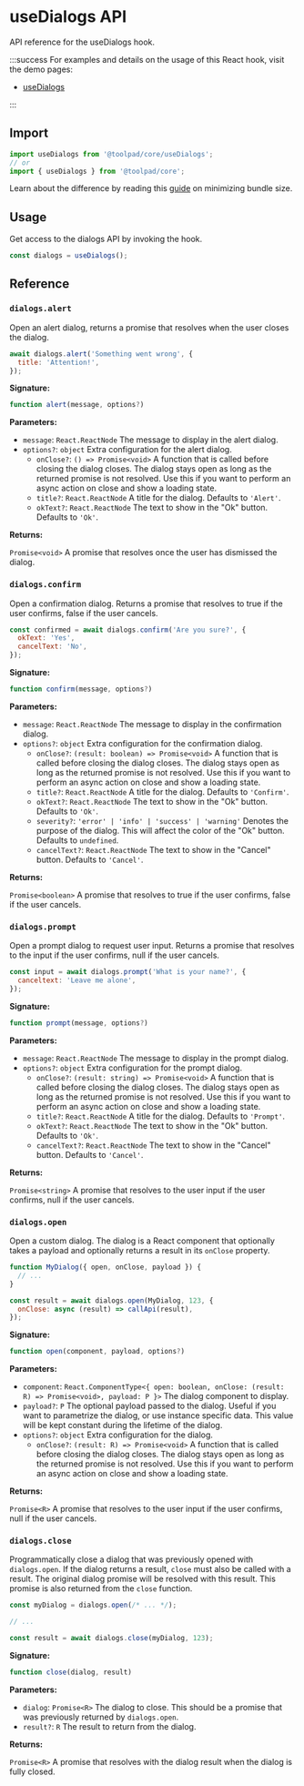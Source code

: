 # useDialogs API

<p class="description">API reference for the useDialogs hook.</p>

:::success
For examples and details on the usage of this React hook, visit the demo pages:

- [useDialogs](/toolpad/core/react-use-dialogs/)

:::

## Import

```js
import useDialogs from '@toolpad/core/useDialogs';
// or
import { useDialogs } from '@toolpad/core';
```

Learn about the difference by reading this [guide](https://mui.com/material-ui/guides/minimizing-bundle-size/) on minimizing bundle size.

## Usage

Get access to the dialogs API by invoking the hook.

```js
const dialogs = useDialogs();
```

## Reference

### `dialogs.alert`

Open an alert dialog, returns a promise that resolves when the user closes the dialog.

```js
await dialogs.alert('Something went wrong', {
  title: 'Attention!',
});
```

**Signature:**

```js
function alert(message, options?)
```

**Parameters:**

- `message`: `React.ReactNode` The message to display in the alert dialog.
- `options?`: `object` Extra configuration for the alert dialog.
  - `onClose?`: `() => Promise<void>` A function that is called before closing the dialog closes. The dialog stays open as long as the returned promise is not resolved. Use this if you want to perform an async action on close and show a loading state.
  - `title?`: `React.ReactNode` A title for the dialog. Defaults to `'Alert'`.
  - `okText?`: `React.ReactNode` The text to show in the "Ok" button. Defaults to `'Ok'`.

**Returns:**

`Promise<void>` A promise that resolves once the user has dismissed the dialog.

### `dialogs.confirm`

Open a confirmation dialog. Returns a promise that resolves to true if the user confirms, false if the user cancels.

```js
const confirmed = await dialogs.confirm('Are you sure?', {
  okText: 'Yes',
  cancelText: 'No',
});
```

**Signature:**

```js
function confirm(message, options?)
```

**Parameters:**

- `message`: `React.ReactNode` The message to display in the confirmation dialog.
- `options?`: `object` Extra configuration for the confirmation dialog.
  - `onClose?`: `(result: boolean) => Promise<void>` A function that is called before closing the dialog closes. The dialog stays open as long as the returned promise is not resolved. Use this if you want to perform an async action on close and show a loading state.
  - `title?`: `React.ReactNode` A title for the dialog. Defaults to `'Confirm'`.
  - `okText?`: `React.ReactNode` The text to show in the "Ok" button. Defaults to `'Ok'`.
  - `severity?`: `'error' | 'info' | 'success' | 'warning'` Denotes the purpose of the dialog. This will affect the color of the "Ok" button. Defaults to `undefined`.
  - `cancelText?`: `React.ReactNode` The text to show in the "Cancel" button. Defaults to `'Cancel'`.

**Returns:**

`Promise<boolean>` A promise that resolves to true if the user confirms, false if the user cancels.

### `dialogs.prompt`

Open a prompt dialog to request user input. Returns a promise that resolves to the input if the user confirms, null if the user cancels.

```js
const input = await dialogs.prompt('What is your name?', {
  canceltext: 'Leave me alone',
});
```

**Signature:**

```js
function prompt(message, options?)
```

**Parameters:**

- `message`: `React.ReactNode` The message to display in the prompt dialog.
- `options?`: `object` Extra configuration for the prompt dialog.
  - `onClose?`: `(result: string) => Promise<void>` A function that is called before closing the dialog closes. The dialog stays open as long as the returned promise is not resolved. Use this if you want to perform an async action on close and show a loading state.
  - `title?`: `React.ReactNode` A title for the dialog. Defaults to `'Prompt'`.
  - `okText?`: `React.ReactNode` The text to show in the "Ok" button. Defaults to `'Ok'`.
  - `cancelText?`: `React.ReactNode` The text to show in the "Cancel" button. Defaults to `'Cancel'`.

**Returns:**

`Promise<string>` A promise that resolves to the user input if the user confirms, null if the user cancels.

### `dialogs.open`

Open a custom dialog. The dialog is a React component that optionally takes a payload and optionally returns a result in its `onClose` property.

```js
function MyDialog({ open, onClose, payload }) {
  // ...
}

const result = await dialogs.open(MyDialog, 123, {
  onClose: async (result) => callApi(result),
});
```

**Signature:**

```js
function open(component, payload, options?)
```

**Parameters:**

- `component`: `React.ComponentType<{ open: boolean, onClose: (result: R) => Promise<void>, payload: P }>` The dialog component to display.
- `payload?`: `P` The optional payload passed to the dialog. Useful if you want to parametrize the dialog, or use instance specific data. This value will be kept constant during the lifetime of the dialog.
- `options?`: `object` Extra configuration for the dialog.
  - `onClose?`: `(result: R) => Promise<void>` A function that is called before closing the dialog closes. The dialog stays open as long as the returned promise is not resolved. Use this if you want to perform an async action on close and show a loading state.

**Returns:**

`Promise<R>` A promise that resolves to the user input if the user confirms, null if the user cancels.

### `dialogs.close`

Programmatically close a dialog that was previously opened with `dialogs.open`. If the dialog returns a result, `close` must also be called with a result. The original dialog promise will be resolved with this result. This promise is also returned from the `close` function.

```js
const myDialog = dialogs.open(/* ... */);

// ...

const result = await dialogs.close(myDialog, 123);
```

**Signature:**

```js
function close(dialog, result)
```

**Parameters:**

- `dialog`: `Promise<R>` The dialog to close. This should be a promise that was previously returned by `dialogs.open`.
- `result?`: `R` The result to return from the dialog.

**Returns:**

`Promise<R>` A promise that resolves with the dialog result when the dialog is fully closed.
